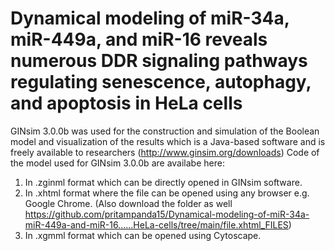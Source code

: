 # Dynamical modeling of miR-34a, miR-449a, and miR-16 reveals numerous DDR signaling pathways regulating senescence, autophagy, and apoptosis in HeLa cells
GINsim 3.0.0b was used for the construction and simulation of the Boolean model and visualization of the results which is a Java-based software and is freely available to researchers (http://www.ginsim.org/downloads) 
Code of the model used for GINsim 3.0.0b are availabe here:
1. In .zginml format which can be directly opened in GINsim software.
2. In .xhtml format where the file can be opened using any browser e.g. Google Chrome. (Also download the folder as well https://github.com/pritampanda15/Dynamical-modeling-of-miR-34a-miR-449a-and-miR-16......HeLa-cells/tree/main/file.xhtml_FILES)
3. In .xgmml format which can be opened using Cytoscape.
